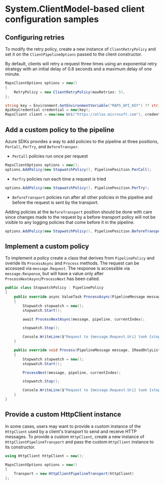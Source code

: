 # System.ClientModel-based client configuration samples

## Configuring retries

To modify the retry policy, create a new instance of `ClientRetryPolicy` and set it on the `ClientPipelineOptions` passed to the client constructor.

By default, clients will retry a request three times using an exponential retry strategy with an initial delay of 0.8 seconds and a maximum delay of one minute.

```C# Snippet:ConfigurationCustomizeRetries
MapsClientOptions options = new()
{
    RetryPolicy = new ClientRetryPolicy(maxRetries: 5),
};

string key = Environment.GetEnvironmentVariable("MAPS_API_KEY") ?? string.Empty;
ApiKeyCredential credential = new(key);
MapsClient client = new(new Uri("https://atlas.microsoft.com"), credential, options);
```

## Add a custom policy to the pipeline

Azure SDKs provides a way to add policies to the pipeline at three positions, `PerCall`, `PerTry`, and `BeforeTranspor`.

- `PerCall` policies run once per request

```C# Snippet:ConfigurationAddPerCallPolicy
MapsClientOptions options = new();
options.AddPolicy(new StopwatchPolicy(), PipelinePosition.PerCall);
```

- `PerTry` policies run each time a request is tried

```C# Snippet:ConfigurationAddPerTryPolicy
options.AddPolicy(new StopwatchPolicy(), PipelinePosition.PerTry);
```

- `BeforeTransport` policies run after all other policies in the pipeline and before the request is sent by the transport.

Adding policies at the `BeforeTransport` position should be done with care since changes made to the request by a before-transport policy will not be visible to any logging policies that come before it in the  pipeline.

```C# Snippet:ConfigurationAddBeforeTransportPolicy
options.AddPolicy(new StopwatchPolicy(), PipelinePosition.BeforeTransport);
```

## Implement a custom policy

To implement a policy create a class that derives from `PipelinePolicy` and overide its `ProcessAsync` and `Process` methods. The request can be accessed via `message.Request`. The response is accessible via `message.Response`, but will have a value only after `ProcessNextAsync`/`ProcessNext` has been called.

```C# Snippet:ConfigurationCustomPolicy
public class StopwatchPolicy : PipelinePolicy
{
    public override async ValueTask ProcessAsync(PipelineMessage message, IReadOnlyList<PipelinePolicy> pipeline, int currentIndex)
    {
        Stopwatch stopwatch = new();
        stopwatch.Start();

        await ProcessNextAsync(message, pipeline, currentIndex);

        stopwatch.Stop();

        Console.WriteLine($"Request to {message.Request.Uri} took {stopwatch.Elapsed}");
    }

    public override void Process(PipelineMessage message, IReadOnlyList<PipelinePolicy> pipeline, int currentIndex)
    {
        Stopwatch stopwatch = new();
        stopwatch.Start();

        ProcessNext(message, pipeline, currentIndex);

        stopwatch.Stop();

        Console.WriteLine($"Request to {message.Request.Uri} took {stopwatch.Elapsed}");
    }
}
```

## Provide a custom HttpClient instance

In some cases, users may want to provide a custom instance of the `HttpClient` used by a client's transport to send and receive HTTP messages.  To provide a custom `HttpClient`, create a new instance of `HttpClientPipelineTransport` and pass the custom `HttpClient` instance to its constructor.

```C# Snippet:ConfigurationCustomHttpClient
using HttpClient httpClient = new();

MapsClientOptions options = new()
{
    Transport = new HttpClientPipelineTransport(httpClient)
};
```
